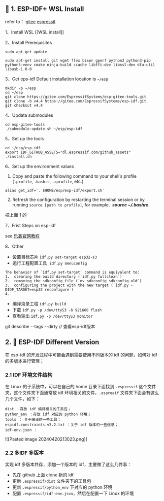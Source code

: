 ## 📗 1. ESP-IDF+ WSL Install
refer to：
[gitee](https://gitee.com/EspressifSystems/esp-gitee-tools/blob/master/docs/README-submodule-update.md)
[espressif](https://docs.espressif.com/projects/esp-idf/en/latest/esp32/get-started/linux-macos-setup.html)

1、Install WSL
[[WSL install]]

2、Install Prerequisites
~~~
sudo apt-get update

sudo apt-get install git wget flex bison gperf python3 python3-pip python3-venv cmake ninja-build ccache libffi-dev libssl-dev dfu-util libusb-1.0-0
~~~

3、Get eps-idf
Default installation location is `~/esp`
~~~
mkdir -p ~/esp
cd ~/esp
git clone https://gitee.com/EspressifSystems/esp-gitee-tools.git
git clone -b v4.4 https://gitee.com/EspressifSystems/esp-idf.git
git checkout v4.4
~~~

4、Updata submodules
~~~
cd esp-gitee-tools
./submodule-update.sh ~/esp/esp-idf
~~~

5、Set up the tools
~~~
cd ~/esp/esp-idf
export IDF_GITHUB_ASSETS="dl.espressif.com/github_assets"
./install.sh
~~~

6、Set up the environment values
1. Copy and paste the following command to your shell’s profile (`.profile`, `.bashrc`, `.zprofile`, etc.)
~~~
alias get_idf='. $HOME/esp/esp-idf/export.sh'
~~~
2.  Refresh the configuration by restarting the terminal session or by running `source [path to profile]`, for example,  ***source ~/.bashrc.***

把上面 1 的

7、Frist Steps on esp-idf

see [乐鑫官网教程](https://docs.espressif.com/projects/esp-idf/en/latest/esp32/get-started/linux-macos-setup.html)

8、Other
- 设置目标芯片
`idf.py set-target esp32-s3` 
- 运行工程配置工具 
`idf.py menuconfig`

~~~
The behavior of `idf.py set-target` command is equivalent to:
1.  clearing the build directory (`idf.py fullclean`)
2.  removing the sdkconfig file (`mv sdkconfig sdkconfig.old`)
3.  configuring the project with the new target (`idf.py -DIDF_TARGET=esp32 reconfigure`)
4. 
~~~
- 编译烧录工程
`idf.py build`
- 下载
`idf.py -p /dev/ttyS3 -b 921600 flash`
- 查看输出
`idf.py -p /dev/ttyS3 monitor`

git describe --tags --dirty // 查看esp-idf版本

## 2. 📗 ESP-IDF Different Version

在 esp-idf 的开发过程中可能会遇到需要使用不同版本的 idf 的问题，如何对 idf 的多版本进行管理；

### 2.1 IDF 环境文件结构

在 Linux 的子系统中，可以在自己的 home 目录下面找到 `.espressif` 这个文件夹，这个文件夹下面通常放 idf 环境相关的文件，`.espreeif` 文件夹下面会有这么几个文件，如下：

~~~
dist ：存放 idf 编译相关的工具包；
python_env ：存放 idf 对应的 python 环境；
tools ： 关于编译的一些工具；
espidf.constraints.v5.2.txt ：关于 idf 版本的一些信息；
idf-env.json ：
~~~

![[Pasted image 20240420213023.png]]


### 2.2 多IDF 多版本

实现 idf 多版本共存，添加一个版本的 idf，主要做了这么几件事：
- 先在 github 上面 clone 新的 idf
- 更新 `.espressif/dist` 文件夹下的工具包
- 更新 `.espressif/python_env` 下对应的 python 环境
- 配置 `.espressif/idf-env.json`，然后在配置一下 Linux 的环境
